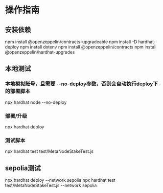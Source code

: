 # 操作指南

## 安装依赖
npm install @openzeppelin/contracts-upgradeable
npm install -D hardhat-deploy
npm install dotenv
npm install @openzeppelin/contracts
npm install @openzeppelin/hardhat-upgrades

## 本地测试
### 本地模拟账号，且需要 --no-deploy参数，否则会自动执行deploy下的部署脚本
npx hardhat node --no-deploy 

### 部署/升级
npx hardhat deploy

### 测试脚本
npx hardhat test test/MetaNodeStakeTest.js

## sepolia测试
npx hardhat deploy --network sepolia
npx hardhat test test/MetaNodeStakeTest.js --network sepolia
